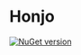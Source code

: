 # Honjo

[![NuGet version](https://img.shields.io/nuget/v/Honjo.svg?style=flat-square)](https://www.nuget.org/packages/Honjo)
